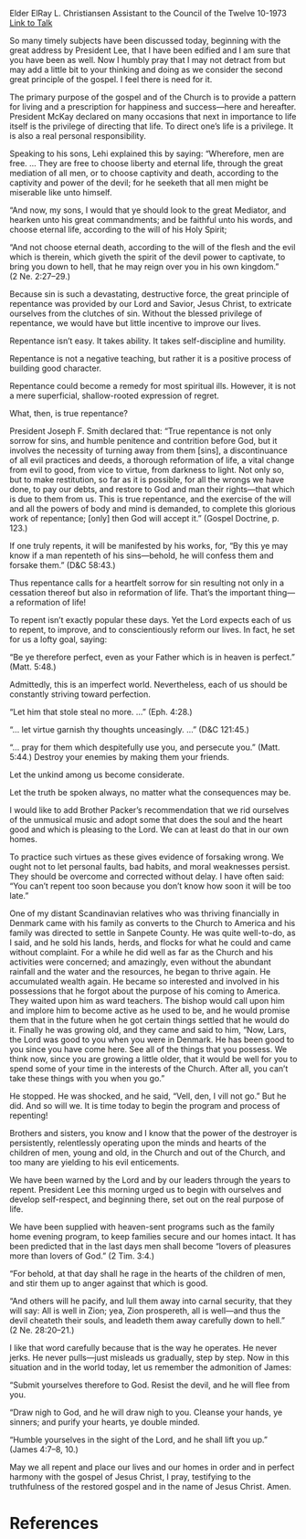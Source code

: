 Elder ElRay L. Christiansen
Assistant to the Council of the Twelve
10-1973
[Link to Talk](https://www.churchofjesuschrist.org/study/general-conference/1973/10/there-is-need-for-repentance?lang=eng)

So many timely subjects have been discussed today, beginning with the great address by President Lee, that I have been edified and I am sure that you have been as well. Now I humbly pray that I may not detract from but may add a little bit to your thinking and doing as we consider the second great principle of the gospel. I feel there is need for it.

The primary purpose of the gospel and of the Church is to provide a pattern for living and a prescription for happiness and success—here and hereafter. President McKay declared on many occasions that next in importance to life itself is the privilege of directing that life. To direct one’s life is a privilege. It is also a real personal responsibility.

Speaking to his sons, Lehi explained this by saying: “Wherefore, men are free. … They are free to choose liberty and eternal life, through the great mediation of all men, or to choose captivity and death, according to the captivity and power of the devil; for he seeketh that all men might be miserable like unto himself.

“And now, my sons, I would that ye should look to the great Mediator, and hearken unto his great commandments; and be faithful unto his words, and choose eternal life, according to the will of his Holy Spirit;

“And not choose eternal death, according to the will of the flesh and the evil which is therein, which giveth the spirit of the devil power to captivate, to bring you down to hell, that he may reign over you in his own kingdom.” (2 Ne. 2:27–29.)

Because sin is such a devastating, destructive force, the great principle of repentance was provided by our Lord and Savior, Jesus Christ, to extricate ourselves from the clutches of sin. Without the blessed privilege of repentance, we would have but little incentive to improve our lives.

Repentance isn’t easy. It takes ability. It takes self-discipline and humility.

Repentance is not a negative teaching, but rather it is a positive process of building good character.

Repentance could become a remedy for most spiritual ills. However, it is not a mere superficial, shallow-rooted expression of regret.

What, then, is true repentance?

President Joseph F. Smith declared that: “True repentance is not only sorrow for sins, and humble penitence and contrition before God, but it involves the necessity of turning away from them [sins], a discontinuance of all evil practices and deeds, a thorough reformation of life, a vital change from evil to good, from vice to virtue, from darkness to light. Not only so, but to make restitution, so far as it is possible, for all the wrongs we have done, to pay our debts, and restore to God and man their rights—that which is due to them from us. This is true repentance, and the exercise of the will and all the powers of body and mind is demanded, to complete this glorious work of repentance; [only] then God will accept it.” (Gospel Doctrine, p. 123.)

If one truly repents, it will be manifested by his works, for, “By this ye may know if a man repenteth of his sins—behold, he will confess them and forsake them.” (D&C 58:43.)

Thus repentance calls for a heartfelt sorrow for sin resulting not only in a cessation thereof but also in reformation of life. That’s the important thing—a reformation of life!

To repent isn’t exactly popular these days. Yet the Lord expects each of us to repent, to improve, and to conscientiously reform our lives. In fact, he set for us a lofty goal, saying:

“Be ye therefore perfect, even as your Father which is in heaven is perfect.” (Matt. 5:48.)

Admittedly, this is an imperfect world. Nevertheless, each of us should be constantly striving toward perfection.





“Let him that stole steal no more. …” (Eph. 4:28.)





“… let virtue garnish thy thoughts unceasingly. …” (D&C 121:45.)





“… pray for them which despitefully use you, and persecute you.” (Matt. 5:44.) Destroy your enemies by making them your friends.





Let the unkind among us become considerate.





Let the truth be spoken always, no matter what the consequences may be.





I would like to add Brother Packer’s recommendation that we rid ourselves of the unmusical music and adopt some that does the soul and the heart good and which is pleasing to the Lord. We can at least do that in our own homes.

To practice such virtues as these gives evidence of forsaking wrong. We ought not to let personal faults, bad habits, and moral weaknesses persist. They should be overcome and corrected without delay. I have often said: “You can’t repent too soon because you don’t know how soon it will be too late.”

One of my distant Scandinavian relatives who was thriving financially in Denmark came with his family as converts to the Church to America and his family was directed to settle in Sanpete County. He was quite well-to-do, as I said, and he sold his lands, herds, and flocks for what he could and came without complaint. For a while he did well as far as the Church and his activities were concerned; and amazingly, even without the abundant rainfall and the water and the resources, he began to thrive again. He accumulated wealth again. He became so interested and involved in his possessions that he forgot about the purpose of his coming to America. They waited upon him as ward teachers. The bishop would call upon him and implore him to become active as he used to be, and he would promise them that in the future when he got certain things settled that he would do it. Finally he was growing old, and they came and said to him, “Now, Lars, the Lord was good to you when you were in Denmark. He has been good to you since you have come here. See all of the things that you possess. We think now, since you are growing a little older, that it would be well for you to spend some of your time in the interests of the Church. After all, you can’t take these things with you when you go.”

He stopped. He was shocked, and he said, “Vell, den, I vill not go.” But he did. And so will we. It is time today to begin the program and process of repenting!

Brothers and sisters, you know and I know that the power of the destroyer is persistently, relentlessly operating upon the minds and hearts of the children of men, young and old, in the Church and out of the Church, and too many are yielding to his evil enticements.

We have been warned by the Lord and by our leaders through the years to repent. President Lee this morning urged us to begin with ourselves and develop self-respect, and beginning there, set out on the real purpose of life.

We have been supplied with heaven-sent programs such as the family home evening program, to keep families secure and our homes intact. It has been predicted that in the last days men shall become “lovers of pleasures more than lovers of God.” (2 Tim. 3:4.)

“For behold, at that day shall he rage in the hearts of the children of men, and stir them up to anger against that which is good.

“And others will he pacify, and lull them away into carnal security, that they will say: All is well in Zion; yea, Zion prospereth, all is well—and thus the devil cheateth their souls, and leadeth them away carefully down to hell.” (2 Ne. 28:20–21.)

I like that word carefully because that is the way he operates. He never jerks. He never pulls—just misleads us gradually, step by step. Now in this situation and in the world today, let us remember the admonition of James:

“Submit yourselves therefore to God. Resist the devil, and he will flee from you.

“Draw nigh to God, and he will draw nigh to you. Cleanse your hands, ye sinners; and purify your hearts, ye double minded.

“Humble yourselves in the sight of the Lord, and he shall lift you up.” (James 4:7–8, 10.)

May we all repent and place our lives and our homes in order and in perfect harmony with the gospel of Jesus Christ, I pray, testifying to the truthfulness of the restored gospel and in the name of Jesus Christ. Amen.

# References
